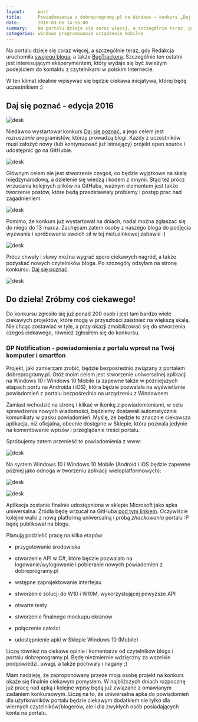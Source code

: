 ```yaml
---
layout:     post
title:      Powiadomienia z dobreprogramy.pl na Windows — konkurs „Daj się poznać 2016”
date:       2016-03-06 14:56:00
summary:    Na portalu dzieje się coraz więcej, a szczególnie teraz, gdy Redakcja uruchomiła swojego bloga, a także BugTrackera. Szczególnie ten ostatni jest interesującym eksperymentem, który wydaje się być świeżym podejściem do kontaktu z czytelnikami w polskim Internecie. W ten klimat idealnie wpisywać się będzie ciekawa inicjatywa, której będę uczestnikiem  — )Daj się poznać - edycja 2016Niedawno wystartowa...
categories: windows programowanie urządzenia mobilne
---
```




Na portalu dzieje się coraz więcej, a szczególnie teraz, gdy Redakcja uruchomiła [swojego bloga](http://www.dobreprogramy.pl/BlogRedakcyjny), a także [BugTrackera](http://www.dobreprogramy.pl/BugTracker.html). Szczególnie ten ostatni jest interesującym eksperymentem, który wydaje się być świeżym podejściem do kontaktu z czytelnikami w polskim Internecie. 

W ten klimat idealnie wpisywać się będzie ciekawa inicjatywa, której będę uczestnikiem :)


## Daj się poznać - edycja 2016



![desk](https://raw.githubusercontent.com/djfoxer/djfoxer.github.io/master/_img/2016-3-6-_56_/g_-_608x405_-_-_71094x20160306133551_1.png)


Niedawno wystartował konkurs  [Daj się poznać](http://www.maciejaniserowicz.com/daj-sie-poznac/), a jego celem jest  *rozruszanie*   programistów, którzy prowadzą blogi. Każdy z uczestników musi założyć nowy (lub kontynuować już istniejący) projekt  open source i udostępnić go na GitHubie. 


![desk](https://raw.githubusercontent.com/djfoxer/djfoxer.github.io/master/_img/2016-3-6-_56_/g_-_608x405_-_-_71094x20160306133551_0.png)


Głównym celem nie jest stworzenie czegoś, co będzie wyjątkowe na skalę międzynarodową, a dzielenie się wiedzą i kodem z innymi. Stąd też prócz wrzucania kolejnych plików na GitHuba, ważnym elementem jest także tworzenie postów, które będą przedstawiały problemy i postęp prac nad zagadnieniem.


![desk](https://raw.githubusercontent.com/djfoxer/djfoxer.github.io/master/_img/2016-3-6-_56_/g_-_608x405_-_-_71094x20160306133552_0.png)


Pomimo, że konkurs już wystartował na dniach, nadal można zgłaszać się do niego do 13 marca. Zachęcam zatem osoby z naszego bloga do podjęcia wyzwania i spróbowania swoich sił w tej nietuzinkowej zabawie :)


![desk](https://raw.githubusercontent.com/djfoxer/djfoxer.github.io/master/_img/2016-3-6-_56_/g_-_608x405_-_-_71094x20160306133553_0.png)


Prócz chwały i sławy można wygrać sporo ciekawych nagród, a także pozyskać nowych czytelników bloga. Po szczegóły odsyłam na stronę konkursu: [Daj się poznać](http://www.maciejaniserowicz.com/daj-sie-poznac/).

![desk](https://raw.githubusercontent.com/djfoxer/djfoxer.github.io/master/_img/2016-3-6-_56_/g_-_608x405_-_-_71094x20160306133554_0.png)




## Do dzieła! Zróbmy coś ciekawego!


Do konkursu zgłosiło się już ponad 200 osób i jest tam bardzo wiele ciekawych projektów, które mogą w przyszłości zaistnieć na większą skalę. Nie chcąc zostawiać w tyle, a przy okazji zmobilizować się do stworzenia czegoś ciekawego, również zgłosiłem się do konkursu. 


### DP Notification - powiadomienia z portalu wprost na Twój komputer i smartfon


Projekt, jaki zamierzam zrobić, będzie bezpośrednio związany z portalem dobreprogramy.pl. Otóż moim celem jest stworzenie uniwersalnej aplikacji na Windows 10 i Windows 10 Mobile (a zapewne także w późniejszych etapach portu na Androida i iOS), która będzie pozwalała na wyświetlanie powiadomień z portalu bezpośrednio na urządzeniu z Windowsem.

Zamiast wchodzić na stronę i klikać w ikonkę z powiadomieniami, w celu sprawdzenia nowych wiadomości, będziemy dostawali automatycznie komunikaty w pasku powiadomień. Myślę, że będzie to znacznie ciekawsza aplikacja, niż oficjalna, obecnie dostępne w Sklepie, która pozwala jedynie na komentowanie wpisów i przeglądanie treści portalu. 

Spróbujemy zatem przenieść te powiadomienia z www:


![desk](https://raw.githubusercontent.com/djfoxer/djfoxer.github.io/master/_img/2016-3-6-_56_/g_-_608x405_-_-_71094x20160306143159_0.PNG)


Na system Windows 10 i Windows 10 Mobile (Android i iOS będzie zapewne później jako odnoga w tworzeniu aplikacji wieloplatformowych):


![desk](https://raw.githubusercontent.com/djfoxer/djfoxer.github.io/master/_img/2016-3-6-_56_/g_-_608x405_-_-_71094x20160306143204_0.PNG)



![desk](https://raw.githubusercontent.com/djfoxer/djfoxer.github.io/master/_img/2016-3-6-_56_/g_-_608x405_-_-_71094x20160306143449_0.png)


Aplikacja zostanie finalnie udostępniona w sklepie Microsoft jako apka uniwersalna. Źródła będę wrzucał na GitHuba [pod tym linkiem](https://github.com/djfoxer/dp.notification). Oczywiście kolejne walki z nową platformą uniwersalną i próbą  *zhackowania*  portalu :P  będę publikował na blogu.

Planują podzielić pracę na kilka etapów:


  * przygotowanie środowiska


  * stworzenie API w C#,  które będzie pozwalało na logowanie/wylogowanie i pobieranie nowych powiadomień z dobreprogramy.pl


  * wstępne zaprojektowanie interfejsu


  * stworzenie solucji do W10 i W10M, wykorzystującej powyższe API


  * otwarte testy


  * stworzenie finalnego mockupu ekranów


  * połączenie całości 


  * udostępnienie apki w Sklepie Windows 10 (Mobile)



Liczę również na ciekawe opinie i komentarze od czytelników bloga i portalu dobreprogramy.pl. Będę niezmiernie wdzięczny za wszelkie podpowiedzi, uwagi, a także pochwały i nagany ;) 


Mam nadzieję, że zaproponowany przeze moją osobę  projekt na konkurs okaże się finalnie ciekawym pomysłem. W najbliższych dniach rozpocznę już pracę nad apką i kolejne wpisy będą już związane z omawianym zadaniem konkursowym. Liczę na to, że uniwersalna apka do powiadomień dla użytkowników portalu będzie ciekawym dodatkiem nie tylko dla wiernych czytelników/blogerów, ale i dla zwykłych osób posiadających konta na portalu.
